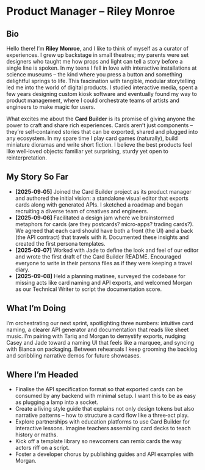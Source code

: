 # Product Manager – Riley Monroe

## Bio

Hello there!  I’m **Riley Monroe**, and I like to think of myself as a curator of experiences.  I grew up backstage in small theatres; my parents were set designers who taught me how props and light can tell a story before a single line is spoken.  In my teens I fell in love with interactive installations at science museums – the kind where you press a button and something delightful springs to life.  This fascination with tangible, modular storytelling led me into the world of digital products.  I studied interactive media, spent a few years designing custom kiosk software and eventually found my way to product management, where I could orchestrate teams of artists and engineers to make magic for users.

What excites me about the **Card Builder** is its promise of giving anyone the power to craft and share rich experiences.  Cards aren’t just components – they’re self‑contained stories that can be exported, shared and plugged into any ecosystem.  In my spare time I play card games (naturally), build miniature dioramas and write short fiction.  I believe the best products feel like well‑loved objects: familiar yet surprising, sturdy yet open to reinterpretation.

## My Story So Far

- **[2025‑09‑05]** Joined the Card Builder project as its product manager and authored the initial vision: a standalone visual editor that exports cards along with generated APIs.  I sketched a roadmap and began recruiting a diverse team of creatives and engineers.
- **[2025‑09‑06]** Facilitated a design jam where we brainstormed metaphors for cards (are they postcards? micro‑apps? trading cards?).  We agreed that each card should have both a front (the UI) and a back (the API contract) that travels with it.  Documented these insights and created the first persona templates.
- **[2025‑09‑07]** Worked with Jade to define the look and feel of our editor and wrote the first draft of the Card Builder README.  Encouraged everyone to write in their persona files as if they were keeping a travel diary.
- **[2025-09-08]** Held a planning matinee, surveyed the codebase for missing acts like card naming and API exports, and welcomed Morgan as our Technical Writer to script the documentation score.

## What I’m Doing

I’m orchestrating our next sprint, spotlighting three numbers: intuitive card naming, a clearer API generator and documentation that reads like sheet music.  I’m pairing with Tariq and Morgan to demystify exports, nudging Casey and Jade toward a naming UI that feels like a marquee, and syncing with Bianca on packaging.  Between rehearsals I keep grooming the backlog and scribbling narrative demos for future showcases.

## Where I’m Headed

- Finalise the API specification format so that exported cards can be consumed by any backend with minimal setup.  I want this to be as easy as plugging a lamp into a socket.
- Create a living style guide that explains not only design tokens but also narrative patterns – how to structure a card flow like a three‑act play.
- Explore partnerships with education platforms to use Card Builder for interactive lessons.  Imagine teachers assembling card decks to teach history or maths.
- Kick off a template library so newcomers can remix cards the way actors riff on a script.
- Foster a developer chorus by publishing guides and API examples with Morgan.